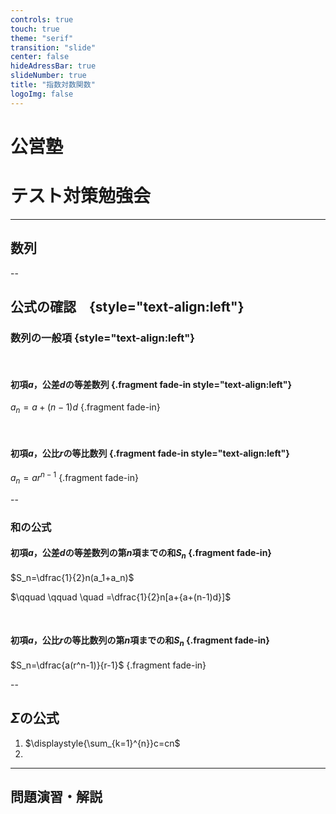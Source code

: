 ```yaml
---
controls: true
touch: true
theme: "serif"
transition: "slide"
center: false
hideAdressBar: true
slideNumber: true
title: "指数対数関数"
logoImg: false
---
```


# 公営塾
# テスト対策勉強会

---

## 数列

--

## 公式の確認　{style="text-align:left"}

### 数列の一般項 {style="text-align:left"}
<br />

#### 初項$a$，公差$d$の等差数列 {.fragment fade-in style="text-align:left"}

$a_n=a+(n-1)d$ {.fragment fade-in}

<br />

#### 初項$a$，公比$r$の等比数列 {.fragment fade-in style="text-align:left"}

$a_n=ar^{n-1}$ {.fragment fade-in}

--

### 和の公式

#### 初項$a$，公差$d$の等差数列の第$n$項までの和$S_n$ {.fragment fade-in}

<span class="fragment">$S_n=\dfrac{1}{2}n(a_1+a_n)$</span>

<span class="fragment">$\qquad \qquad \quad =\dfrac{1}{2}n[a+{a+(n-1)d}]$</span>

<br />

#### 初項$a$，公比$r$の等比数列の第$n$項までの和$S_n$ {.fragment fade-in}

$S_n=\dfrac{a(r^n-1)}{r-1}$ {.fragment fade-in}

--

## $\Sigma$の公式

1. $\displaystyle{\sum_{k=1}^{n}}c=cn$
1. 

---



## 問題演習・解説